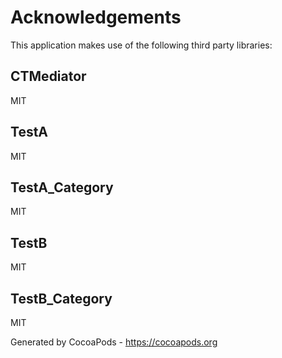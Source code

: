 # Acknowledgements
This application makes use of the following third party libraries:

## CTMediator

MIT


## TestA

MIT


## TestA_Category

MIT


## TestB

MIT


## TestB_Category

MIT

Generated by CocoaPods - https://cocoapods.org
